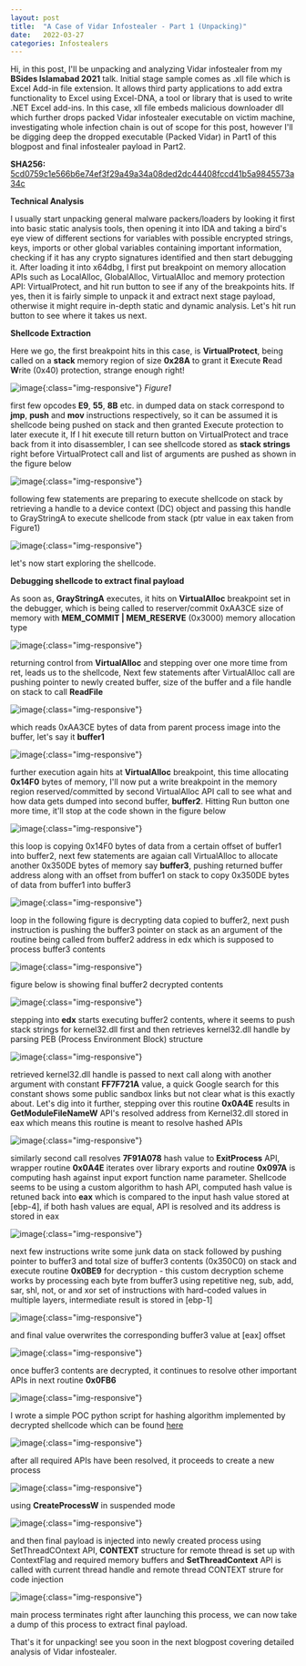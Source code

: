 ```yaml
---
layout: post
title:  "A Case of Vidar Infostealer - Part 1 (Unpacking)"
date:   2022-03-27
categories: Infostealers
---
```


Hi, in this post, I'll be unpacking and analyzing Vidar infostealer from my <b>BSides Islamabad 2021</b> talk. Initial stage sample comes as .xll file which is Excel Add-in file extension. It allows third party applications to add extra functionality to Excel using Excel-DNA, a tool or library that is used to write .NET Excel add-ins. In this case, xll file embeds malicious downloader dll which further drops packed Vidar infostealer executable on victim machine, investigating whole infection chain is out of scope for this post, however I'll be digging deep the dropped executable (Packed Vidar) in Part1 of this blogpost and final infostealer payload in Part2. 


<b>SHA256:</b> [5cd0759c1e566b6e74ef3f29a49a34a08ded2dc44408fccd41b5a9845573a34c][link-to-download-packed-exe]


<STRONG>Technical Analysis</STRONG>


I usually start unpacking general malware packers/loaders by looking it first into basic static analysis tools, then opening it into IDA and taking a bird's eye view of different sections for variables with possible encrypted strings, keys, imports or other global variables containing important information, checking if it has any crypto signatures identified and then start debugging it. After loading it into x64dbg, I first put breakpoint on memory allocation APIs such as LocalAlloc, GlobalAlloc, VirtualAlloc and memory protection API: VirtualProtect, and hit run button to see if any of the breakpoints hits. If yes, then it is fairly simple to unpack it and extract next stage payload, otherwise it might require in-depth static and dynamic analysis. Let's hit run button to see where it takes us next.


<Strong>Shellcode Extraction</Strong>


Here we go, the first breakpoint hits in this case, is <b>VirtualProtect</b>, being called on a <b>stack</b> memory region of size <b>0x28A</b> to grant it <b>E</b>xecute <b>R</b>ead <b>W</b>rite (0x40) protection, strange enough right!

![image](/assets/images/vidar_packed/virtualprotect.png){:class="img-responsive"}
*Figure1*

first few opcodes <b>E9</b>, <b>55</b>, <b>8B</b> etc. in dumped data on stack correspond to <b>jmp</b>, <b>push</b> and <b>mov</b> instructions respectively, so it can be assumed it is shellcode being pushed on stack and then granted Execute protection to later execute it, If I hit execute till return button on VirtualProtect and trace back from it into disassembler, I can see shellcode stored as <b>stack strings</b> right before VirtualProtect call and list of arguments are pushed as shown in the figure below

![image](/assets/images/vidar_packed/shellcode_stack_strings.png){:class="img-responsive"}


following few statements are preparing to execute shellcode on stack by retrieving a handle to a device context (DC) object and passing this handle to GrayStringA to execute shellcode from stack (ptr value in eax taken from Figure1)


![image](/assets/images/vidar_packed/shellcode_exec.png){:class="img-responsive"}


let's now start exploring the shellcode.

<Strong>Debugging shellcode to extract final payload</Strong>

As soon as, <b>GrayStringA</b> executes, it hits on <b>VirtualAlloc</b> breakpoint set in the debugger, which is being called to reserver/commit 0xAA3CE size of memory with <b>MEM_COMMIT \| MEM_RESERVE</b> (0x3000) memory allocation type

![image](/assets/images/vidar_packed/virtualalloc_.png){:class="img-responsive"}


returning control from <b>VirtualAlloc</b> and stepping over one more time from ret, leads us to the shellcode, Next few statements after VirtualAlloc call are pushing pointer to newly created buffer, size of the buffer and a file handle on stack to call <b>ReadFile</b> 

![image](/assets/images/vidar_packed/readfile_handle.png){:class="img-responsive"}

which reads 0xAA3CE bytes of data from parent process image into the buffer, let's say it <b>buffer1</b>

![image](/assets/images/vidar_packed/buffer1.png){:class="img-responsive"}


further execution again hits at <b>VirtualAlloc</b> breakpoint, this time allocating <b>0x14F0</b> bytes of memory, I'll now put a write breakpoint in the memory region reserved/committed by second VirtualAlloc API call to see what and how data gets dumped into second buffer, <b>buffer2</b>. Hitting Run button one more time, it'll stop at the code shown in the figure below

![image](/assets/images/vidar_packed/copy_loop.png){:class="img-responsive"}

this loop is copying 0x14F0 bytes of data from a certain offset of buffer1 into buffer2, next few statements are agaian call VirtualAlloc to allocate another 0x350DE bytes of memory say <b>buffer3</b>, pushing returned buffer address along with an offset from buffer1 on stack to copy 0x350DE bytes of data from buffer1 into buffer3

![image](/assets/images/vidar_packed/buffer3_.png){:class="img-responsive"}


loop in the following figure is decrypting data copied to buffer2, next push instruction is pushing the buffer3 pointer on stack as an argument of the routine being called from buffer2 address in edx which is supposed to process buffer3 contents

![image](/assets/images/vidar_packed/decrypt_buffer2.png){:class="img-responsive"}

figure below is showing final buffer2 decrypted contents 

![image](/assets/images/vidar_packed/encrypted_buffer2_.png){:class="img-responsive"}

stepping into <b>edx</b> starts executing buffer2 contents, where it seems to push stack strings for kernel32.dll first and then retrieves kernel32.dll handle by parsing PEB (Process Environment Block) structure 

![image](/assets/images/vidar_packed/PEB_parsing.png){:class="img-responsive"}

retrieved kernel32.dll handle is passed to next call along with another argument with constant <b>FF7F721A</b> value, a quick Google search for this constant shows some public sandbox links but not clear what is this exactly about. Let's dig into it further, stepping over this routine <b>0x0A4E</b> results in <b>GetModuleFileNameW</b> API's resolved address from Kernel32.dll stored in eax which means this routine is meant to resolve hashed APIs

![image](/assets/images/vidar_packed/resolved.png){:class="img-responsive"}

similarly second call resolves <b>7F91A078</b> hash value to <b>ExitProcess</b> API, wrapper routine <b>0x0A4E</b> iterates over library exports and routine <b>0x097A</b> is computing hash against input export function name parameter. Shellcode seems to be using a custom algorithm to hash API, computed hash value is retuned back into <b>eax</b> which is compared to the input hash value stored at [ebp-4], if both hash values are equal, API is resolved and its address is stored in eax

![image](/assets/images/vidar_packed/api_hash_resolve.png){:class="img-responsive"}

next few instructions write some junk data on stack followed by pushing pointer to buffer3 and total size of buffer3 contents (0x350C0) on stack and execute routine <b>0x0BE9</b> for decryption - this custom decryption scheme works by processing each byte from buffer3 using repetitive neg, sub, add, sar, shl, not, or and xor set of instructions with hard-coded values in multiple layers, intermediate result is stored in [ebp-1] 

![image](/assets/images/vidar_packed/routine_decrypt_buffer3.png){:class="img-responsive"}

and final value overwrites the corresponding buffer3 value at [eax] offset

![image](/assets/images/vidar_packed/buffer3_contents_in_decryption.png){:class="img-responsive"}

once buffer3 contents are decrypted, it continues to resolve other important APIs in next routine <b>0x0FB6</b>

![image](/assets/images/vidar_packed/more_api_hashes.png){:class="img-responsive"}

I wrote a simple POC python script for hashing algorithm implemented by decrypted shellcode which can be found [here][here]

![image](/assets/images/vidar_packed/poc_hashing_algorithm.png){:class="img-responsive"}

after all required APIs have been resolved, it proceeds to create a new process

![image](/assets/images/vidar_packed/createProcess.png){:class="img-responsive"} 

using <b>CreateProcessW</b> in suspended mode

![image](/assets/images/vidar_packed/process_created_in_suspended_mode.png){:class="img-responsive"}

and then final payload is injected into newly created process using SetThreadCOntext API, <b>CONTEXT</b> structure for remote thread is set up with ContextFlag and required memory buffers and <b>SetThreadContext</b> API is called with current thread handle and remote thread CONTEXT strure for code injection

![image](/assets/images/vidar_packed/final_injected_payload.png){:class="img-responsive"}

main process terminates right after launching this process, we can now take a dump of this process to extract final payload.

That's it for unpacking! see you soon in the next blogpost covering detailed analysis of Vidar infostealer.

[here]:https://github.com/0x00-0x7F/RE_tips_and_tricks/blob/master/vidar_packer/api_hash_strings.py
[link-to-download-packed-exe]:https://bazaar.abuse.ch/sample/5cd0759c1e566b6e74ef3f29a49a34a08ded2dc44408fccd41b5a9845573a34c/